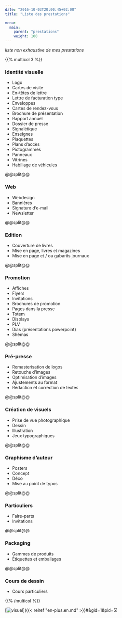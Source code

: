 ```yaml
---
date: "2016-10-03T20:00:45+02:00"
title: "Liste des prestations"

menu:
  main:
    parent: "prestations"
    weight: 100
---
```

*liste non exhaustive de mes prestations*

{{% multicol 3 %}}

### Identité visuelle
* Logo
* Cartes de visite
* En-têtes de lettre
* Lettre de facturation type
* Enveloppes
* Cartes de rendez-vous
* Brochure de présentation
* Rapport annuel
* Dossier de presse
* Signalétique
* Enseignes
* Plaquettes
* Plans d’accès
* Pictogrammes
* Panneaux
* Vitrines
* Habillage de véhicules

@@split@@

### Web
* Webdesign
* Bannières
* Signature d’e-mail
* Newsletter

@@split@@

### Edition
* Couverture de livres
* Mise en page, livres et magazines
* Mise en page et / ou gabarits journaux

@@split@@

### Promotion
* Affiches
* Flyers
* Invitations
* Brochures de promotion
* Pages dans la presse
* Totem
* Displays
* PLV
* Dias (présentations powerpoint)
* Shémas

@@split@@

### Pré-presse
* Remasterisation de logos
* Retouche d’images
* Optimisation d’images
* Ajustements au format
* Rédaction et correction de textes

@@split@@

### Création de visuels
* Prise de vue photographique
* Dessin
* Illustration
* Jeux typographiques

@@split@@

### Graphisme d’auteur
* Posters
* Concept
* Déco
* Mise au point de typos

@@split@@

### Particuliers
* Faire-parts
* Invitations

@@split@@

### Packaging
* Gammes de produits
* Étiquettes et emballages

@@split@@

### Cours de dessin
* Cours particuliers

{{% /multicol %}}

[![visuel](/img/visuel-1024x348.png)]({{< relref "en-plus.en.md" >}}#&gid=1&pid=5)
